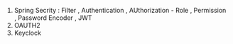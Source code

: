 

 1. Spring Secrity : Filter , Authentication , AUthorization - Role , Permission , Password Encoder , JWT
 2. OAUTH2
 3. Keyclock
